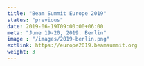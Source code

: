 ```yaml
---
title: "Beam Summit Europe 2019"
status: "previous"
date: 2019-06-19T09:00:00+06:00
meta: "June 19-20, 2019. Berlin"
image : "/images/2019-berlin.png"
extlink: https://europe2019.beamsummit.org
weight: 3
---
```


